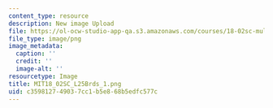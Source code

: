 ```yaml
---
content_type: resource
description: New image Upload
file: https://ol-ocw-studio-app-qa.s3.amazonaws.com/courses/18-02sc-multivariable-calculus-fall-2010/c359812749037cc1b5e868b5edfc577c_MIT18_02SC_L25Brds_1.png
file_type: image/png
image_metadata:
  caption: ''
  credit: ''
  image-alt: ''
resourcetype: Image
title: MIT18_02SC_L25Brds_1.png
uid: c3598127-4903-7cc1-b5e8-68b5edfc577c
---
```

